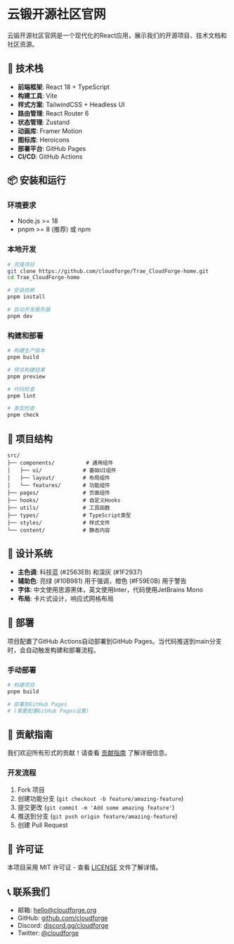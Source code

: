 # 云锻开源社区官网

云锻开源社区官网是一个现代化的React应用，展示我们的开源项目、技术文档和社区资源。

## 🚀 技术栈

- **前端框架**: React 18 + TypeScript
- **构建工具**: Vite
- **样式方案**: TailwindCSS + Headless UI
- **路由管理**: React Router 6
- **状态管理**: Zustand
- **动画库**: Framer Motion
- **图标库**: Heroicons
- **部署平台**: GitHub Pages
- **CI/CD**: GitHub Actions

## 📦 安装和运行

### 环境要求

- Node.js >= 18
- pnpm >= 8 (推荐) 或 npm

### 本地开发

```bash
# 克隆项目
git clone https://github.com/cloudforge/Trae_CloudForge-home.git
cd Trae_CloudForge-home

# 安装依赖
pnpm install

# 启动开发服务器
pnpm dev
```

### 构建和部署

```bash
# 构建生产版本
pnpm build

# 预览构建结果
pnpm preview

# 代码检查
pnpm lint

# 类型检查
pnpm check
```

## 📁 项目结构

```
src/
├── components/          # 通用组件
│   ├── ui/             # 基础UI组件
│   ├── layout/         # 布局组件
│   └── features/       # 功能组件
├── pages/              # 页面组件
├── hooks/              # 自定义Hooks
├── utils/              # 工具函数
├── types/              # TypeScript类型
├── styles/             # 样式文件
└── content/            # 静态内容
```

## 🎨 设计系统

- **主色调**: 科技蓝 (#2563EB) 和深灰 (#1F2937)
- **辅助色**: 亮绿 (#10B981) 用于强调，橙色 (#F59E0B) 用于警告
- **字体**: 中文使用思源黑体，英文使用Inter，代码使用JetBrains Mono
- **布局**: 卡片式设计，响应式网格布局

## 🚀 部署

项目配置了GitHub Actions自动部署到GitHub Pages。当代码推送到main分支时，会自动触发构建和部署流程。

### 手动部署

```bash
# 构建项目
pnpm build

# 部署到GitHub Pages
# (需要配置GitHub Pages设置)
```

## 🤝 贡献指南

我们欢迎所有形式的贡献！请查看 [贡献指南](CONTRIBUTING.md) 了解详细信息。

### 开发流程

1. Fork 项目
2. 创建功能分支 (`git checkout -b feature/amazing-feature`)
3. 提交更改 (`git commit -m 'Add some amazing feature'`)
4. 推送到分支 (`git push origin feature/amazing-feature`)
5. 创建 Pull Request

## 📄 许可证

本项目采用 MIT 许可证 - 查看 [LICENSE](LICENSE) 文件了解详情。

## 📞 联系我们

- 邮箱: hello@cloudforge.org
- GitHub: [github.com/cloudforge](https://github.com/cloudforge)
- Discord: [discord.gg/cloudforge](https://discord.gg/cloudforge)
- Twitter: [@cloudforge](https://twitter.com/cloudforge)
